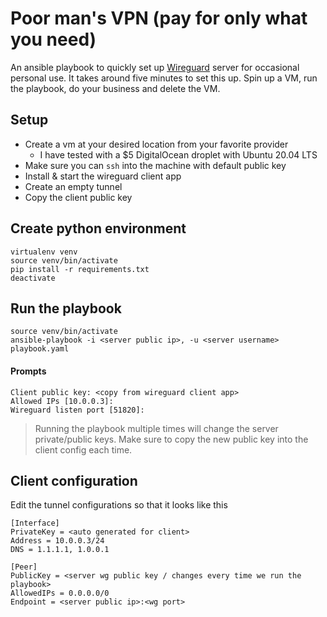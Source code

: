 # Poor man's VPN (pay for only what you need)

An ansible playbook to quickly set up [Wireguard](https://www.wireguard.com/) server for occasional personal use. It takes around five minutes to set this up. Spin up a VM, run the playbook, do your business and delete the VM.

## Setup
- Create a vm at your desired location from your favorite provider
  - I have tested with a $5 DigitalOcean droplet with Ubuntu 20.04 LTS
- Make sure you can `ssh` into the machine with default public key
- Install & start the wireguard client app
- Create an empty tunnel
- Copy the client public key

## Create python environment
```
virtualenv venv
source venv/bin/activate
pip install -r requirements.txt
deactivate
```
## Run the playbook
```
source venv/bin/activate
ansible-playbook -i <server public ip>, -u <server username> playbook.yaml
```
#### Prompts
```
Client public key: <copy from wireguard client app>
Allowed IPs [10.0.0.3]: 
Wireguard listen port [51820]: 
```
> Running the playbook multiple times will change the server private/public keys. 
> Make sure to copy the new public key into the client config each time.

## Client configuration
Edit the tunnel configurations so that it looks like this
```
[Interface]
PrivateKey = <auto generated for client>
Address = 10.0.0.3/24
DNS = 1.1.1.1, 1.0.0.1

[Peer]
PublicKey = <server wg public key / changes every time we run the playbook>
AllowedIPs = 0.0.0.0/0
Endpoint = <server public ip>:<wg port>
```
